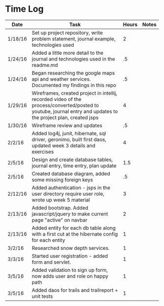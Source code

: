 # Time Log

| Date | Task | Hours | Notes|
|------|------|-------|------|
| 1/18/16| Set up project repository, write problem statement, journal example, technologies used| 2 | |
| 1/24/16 | Added a little more detail to the journal and technologies used in the readme.md   | .5  |   | 
| 1/24/16 | Began researching the google maps api and weather services. Documented my findings in this repo | .5 | |
| 1/29/16 | Wireframes, created project in intellij, recorded video of the process/converted/posted to youtube, journal entry and updates to the project plan, created jsps | 4 | |
| 1/30/16 | Wireframe review and updates | .5 | |
| 2/2/16  | Added log4j, junit, hibernate, sql driver, geronimo, built first daos, updated week 3 details and exercises  | 4 | |
| 2/5/16 | Design and create database tables, journal entry, time entry, plan update | 1.5
| 2/5/16 | Created database diagram, added some missing foreign keys|.5|
| 2/12/16| Added authentication - jsps in the user directory require user role, wrote up week 5 material| 3 |
| 2/13/16| Added bootstrap. Added javascript/jquery to make current page "active" on navbar| 2 | |
| 2/13/16| Added entity for each db table along with a first cut at the  hibernate config for each entity| 1 | |
| 3/2/16| Researched snow depth services.| 1 | |
| 3/3/16| Started user registration - added form and servlet. | 1 | |
| 3/5/16| Added validation to sign up form, now adds user and role on happy path| 1 | |
| 3/5/16| Added daos for trails and trailreport + unit tests| 1 | |
